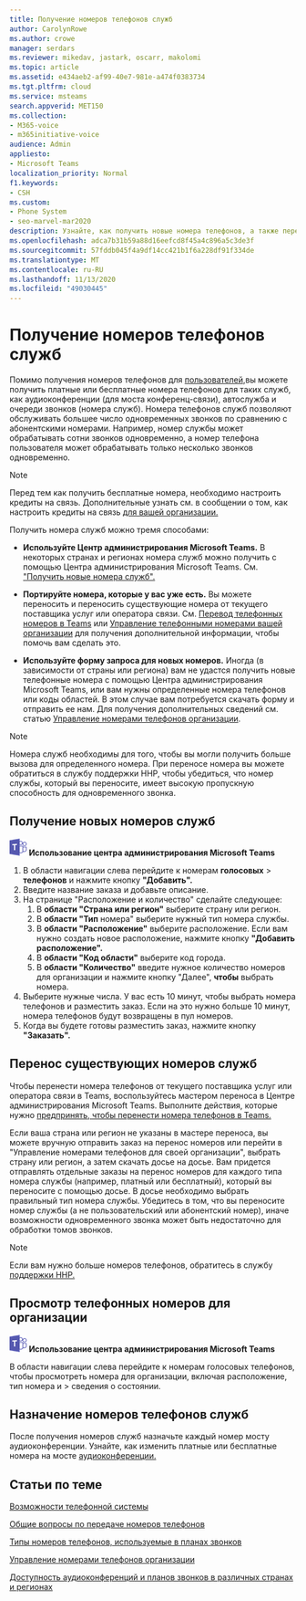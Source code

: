 ```yaml
---
title: Получение номеров телефонов служб
author: CarolynRowe
ms.author: crowe
manager: serdars
ms.reviewer: mikedav, jastark, oscarr, makolomi
ms.topic: article
ms.assetid: e434aeb2-af99-40e7-981e-a474f0383734
ms.tgt.pltfrm: cloud
ms.service: msteams
search.appverid: MET150
ms.collection:
- M365-voice
- m365initiative-voice
audience: Admin
appliesto:
- Microsoft Teams
localization_priority: Normal
f1.keywords:
- CSH
ms.custom:
- Phone System
- seo-marvel-mar2020
description: Узнайте, как получить новые номера телефонов, а также перенести или перенести существующие номера для аудиоконференции, автослужбу и очередей звонков (номера служб) для Teams.
ms.openlocfilehash: adca7b31b59a88d16eefcd8f45a4c896a5c3de3f
ms.sourcegitcommit: 57fddb045f4a9df14cc421b1f6a228df91f334de
ms.translationtype: MT
ms.contentlocale: ru-RU
ms.lasthandoff: 11/13/2020
ms.locfileid: "49030445"
---
```

# <a name="getting-service-phone-numbers"></a>Получение номеров телефонов служб

Помимо получения номеров телефонов для [пользователей,](/microsoftteams/getting-phone-numbers-for-your-users)вы можете получить платные или бесплатные номера телефонов для таких служб, как аудиоконференции (для моста конференц-связи), автослужба и очереди звонков (номера служб). Номера телефонов служб позволяют обслуживать большее число одновременных звонков по сравнению с абонентскими номерами. Например, номер службы может обрабатывать сотни звонков одновременно, а номер телефона пользователя может обрабатывать только несколько звонков одновременно.
  
> [!NOTE]
> Перед тем как получить бесплатные номера, необходимо настроить кредиты на связь. Дополнительные узнать см. в сообщении о том, как настроить кредиты на связь [для вашей организации.](/microsoftteams/set-up-communications-credits-for-your-organization)
  
Получить номера служб можно тремя способами:
  
- **Используйте Центр администрирования Microsoft Teams.** В некоторых странах и регионах номера служб можно получить с помощью Центра администрирования Microsoft Teams. См. ["Получить новые номера служб".](#get-new-service-numbers)

- **Портируйте номера, которые у вас уже есть.** Вы можете переносить и переносить существующие номера от текущего поставщика услуг или оператора связи. См. [Перевод телефонных номеров в Teams](/microsoftteams/phone-number-calling-plans/transfer-phone-numbers-to-teams) или [Управление телефонными номерами вашей организации](/microsoftteams/manage-phone-numbers-for-your-organization) для получения дополнительной информации, чтобы помочь вам сделать это.  
  
- **Используйте форму запроса для новых номеров.** Иногда (в зависимости от страны или региона) вам не удастся получить новые телефонные номера с помощью Центра администрирования Microsoft Teams, или вам нужны определенные номера телефонов или коды областей. В этом случае вам потребуется скачать форму и отправить ее нам. Для получения дополнительных сведений см. статью [Управление номерами телефонов организации](/microsoftteams/manage-phone-numbers-for-your-organization).
  
> [!NOTE]
> Номера служб необходимы для того, чтобы вы могли получить больше вызова для определенного номера. При переносе номера вы можете обратиться в [](manage-phone-numbers-for-your-organization/contact-pstn-service-desk.md) службу поддержки ННР, чтобы убедиться, что номер службы, который вы переносите, имеет высокую пропускную способность для одновременного звонка.
  
## <a name="get-new-service-numbers"></a>Получение новых номеров служб

![Значок с логотипом Microsoft Teams](media/teams-logo-30x30.png) **Использование центра администрирования Microsoft Teams**

1. В области навигации слева перейдите к номерам **голосовых**  >  **телефонов** и нажмите кнопку **"Добавить".**
2. Введите название заказа и добавьте описание.
3. На странице "Расположение и количество" сделайте следующее:
    1. В **области "Страна или регион"** выберите страну или регион.
    1. В **области "Тип** номера" выберите нужный тип номера службы.
    1. В **области "Расположение"** выберите расположение. Если вам нужно создать новое расположение, нажмите кнопку **"Добавить расположение".**
    1. В **области "Код области"** выберите код города. 
    2. В **области "Количество"** введите нужное количество номеров для организации и нажмите кнопку "Далее", **чтобы** выбрать номера.
4. Выберите нужные числа. У вас есть 10 минут, чтобы выбрать номера телефонов и разместить заказ. Если на это нужно больше 10 минут, номера телефонов будут возвращены в пул номеров.
5. Когда вы будете готовы разместить заказ, нажмите кнопку **"Заказать".**

## <a name="port-or-transfer-existing-service-numbers"></a>Перенос существующих номеров служб

Чтобы перенести номера телефонов от текущего поставщика услуг или оператора связи в Teams, воспользуйтесь мастером переноса в Центре администрирования Microsoft Teams. Выполните действия, которые нужно [предпринять, чтобы перенести номера телефонов в Teams.](/microsoftteams/phone-number-calling-plans/transfer-phone-numbers-to-teams)

Если ваша страна или регион не указаны в [](phone-number-calling-plans/manually-submit-port-order.md) мастере переноса, вы можете вручную отправить заказ на перенос номеров или перейти в "Управление номерами телефонов для своей организации", [](manage-phone-numbers-for-your-organization/manage-phone-numbers-for-your-organization.md)выбрать страну или регион, а затем скачать досье на досье. Вам придется отправлять отдельные заказы на перенос номеров для каждого типа номера службы (например, платный или бесплатный), который вы переносите с помощью досье. В досье необходимо выбрать правильный тип номера службы. Убедитесь в том, что вы переносите номер службы (а не пользовательский или абонентский номер), иначе возможности одновременного звонка может быть недостаточно для обработки томов звонков.  

> [!NOTE]
> Если вам нужно больше номеров телефонов, обратитесь в службу [поддержки ННР.](manage-phone-numbers-for-your-organization/contact-pstn-service-desk.md)

## <a name="view-the-phone-numbers-for-your-organization"></a>Просмотр телефонных номеров для организации

![Значок с логотипом Microsoft Teams](media/teams-logo-30x30.png) **Использование центра администрирования Microsoft Teams** 

В области навигации слева перейдите к номерам голосовых телефонов, чтобы просмотреть номера для организации, включая расположение, тип номера и  >   сведения о состоянии.

## <a name="assign-service-phone-numbers"></a>Назначение номеров телефонов служб

После получения номеров служб назначьте каждый номер мосту аудиоконференции. Узнайте, как изменить платные или бесплатные номера на мосте [аудиоконференции.](/MicrosoftTeams/change-the-phone-numbers-on-your-audio-conferencing-bridge)

## <a name="related-topics"></a>Статьи по теме

[Возможности телефонной системы](/MicrosoftTeams/here-s-what-you-get-with-phone-system)

[Общие вопросы по передаче номеров телефонов](/microsoftteams/transferring-phone-numbers-common-questions)

[Типы номеров телефонов, используемые в планах звонков](/microsoftteams/different-kinds-of-phone-numbers-used-for-calling-plans)

[Управление номерами телефонов организации](/microsoftteams/manage-phone-numbers-for-your-organization)

[Доступность аудиоконференций и планов звонков в различных странах и регионах](/microsoftteams/country-and-region-availability-for-audio-conferencing-and-calling-plans/country-and-region-availability-for-audio-conferencing-and-calling-plans)
